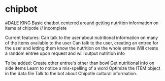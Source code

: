 # chipbot
#DALE KING
Basic chatbot centered around getting nutrition information on items at chipotle // incomplete


Current features:
Can talk to the user about nutritional information on many of the items available to the user
Can talk to the user, creating an entree for the user and letting them know the nutrition on the whole entree
Will create a random entree upon request and will output nutrition info

To be added:
Create other entree's other than bowl
Get nutritional info on side items
Learn to notice a mis-spelling of a word
Optimize the ITEM object in the data file
Talk to the bot about Chipotle cultural information.
